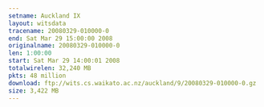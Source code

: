 ```yaml
---
setname: Auckland IX
layout: witsdata
tracename: 20080329-010000-0
end: Sat Mar 29 15:00:00 2008
originalname: 20080329-010000-0
len: 1:00:00
start: Sat Mar 29 14:00:01 2008
totalwirelen: 32,240 MB
pkts: 48 million
download: ftp://wits.cs.waikato.ac.nz/auckland/9/20080329-010000-0.gz
size: 3,422 MB
---
```


